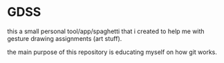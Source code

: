 # GDSS
this a small personal tool/app/spaghetti that i created to help me with gesture drawing assignments (art stuff). 
 
the main purpose of this repository is educating myself on how git works.
